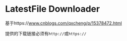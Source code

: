 # LatestFile Downloader

基于https://www.cnblogs.com/qxcheng/p/15378472.html

提供的下载链接必须有`http://`或`https://`